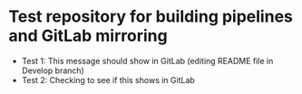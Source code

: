 # Test repository for building pipelines and GitLab mirroring

- Test 1: This message should show in GitLab (editing README file in Develop branch)
- Test 2: Checking to see if this shows in GitLab

